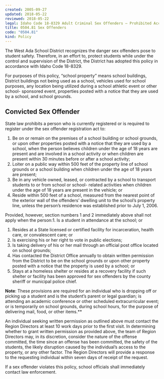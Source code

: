 ```yaml
---
created: 2005-09-27
updated: 2018-05-22
reviewed: 2018-05-22
legal: Idaho Code 18-8329 Adult Criminal Sex Offenders – Prohibited Access to School Children,Idaho Code 18-8323 Public Access to Sexual Offender Registry,Idaho Code 18- 8324 Dissemination of Registry Information
title: 0504.81 Sex Offenders
code: "0504.81"
kind: Policy
---
```


The West Ada School District recognizes the danger sex offenders pose to student safety. Therefore, in an effort to, protect students while under the control and supervision of the District, the District has adopted this policy in accordance with Idaho Code 18-8329.

For purposes of this policy, “school property” means school buildings, District buildings not being used as a school, vehicles used for school purposes, any location being utilized during a school athletic event or other school- sponsored event, properties posted with a notice that they are used by a school, and school grounds.

## Convicted Sex Offender
State law prohibits a person who is currently registered or is required to register under the sex offender registration act to:

1. Be on or remain on the premises of a school building or school grounds, or upon other properties posted with a notice that they are used by a school, when the person believes children under the age of 18 years are present and are involved in a school activity or when children are present within 30 minutes before or after a school activity;
1. Loiter on a public way within 500 feet of the property line of school grounds or a school building when children under the age of 18 years are present;
1. Be in any vehicle owned, leased, or contracted by a school to transport students to or from school or school- related activities when children under the age of 18 years are present in the vehicle; or
1. Reside within 500 feet of a school, measured from the nearest point of the exterior wall of the offenders’ dwelling unit to the school’s property line, unless the person’s residence was established prior to July 1, 2006.

Provided, however, section numbers 1 and 2 immediately above shall not apply when the person:1. Is a student in attendance at the school; or

1. Resides at a State licensed or certified facility for incarceration, health care, or convalescent care; or
1. Is exercising his or her right to vote in public elections;
1. Is taking delivery of his or her mail through an official post office located on school grounds;
1. Has contacted the District Office annually to obtain written permission from the District to be on the school grounds or upon other property posted with a notice that the property is used by a school; or
1. Stays at a homeless shelter or resides at a recovery facility if such shelter or facility has been approved for sex offenders by the county sheriff or municipal police chief.

**Note**: These provisions are required for an individual who is dropping off or picking up a student and is the student’s parent or legal guardian; is attending an academic conference or other scheduled extracurricular event; or is temporarily on school grounds, during school hours, for the purpose of delivering mail, food, or other items.**

An individual seeking written permission as outlined above must contact the Region Directors at least 10 work days prior to the first visit. In determining whether to grant written permission as provided above, the team of Region Directors may, in its discretion, consider the nature of the offense committed, the time since an offense has been committed, the safety of the students, the likely disruption caused by the individual’s access to the property, or any other factor. The Region Directors will provide a response to the requesting individual within seven days of receipt of the request.

If a sex offender violates this policy, school officials shall immediately contact law enforcement.

